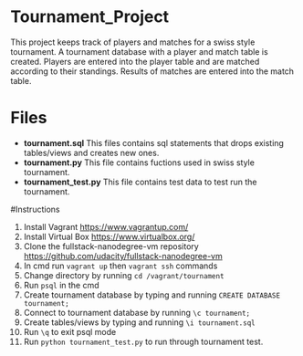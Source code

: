 # Tournament_Project
This project keeps track of players and matches for a swiss style tournament. A tournament database with a player and match table is created. Players are entered into the player table and are matched according to their standings. Results of matches are entered into the match table.

# Files
- **tournament.sql** 
This files contains sql statements that drops existing tables/views and creates new ones.
- **tournament.py** 
This file contains fuctions used in swiss style tournament.
- **tournament_test.py** 
This file contains test data to test run the tournament.

#Instructions
1. Install Vagrant https://www.vagrantup.com/ 
2. Install Virtual Box https://www.virtualbox.org/ 
3. Clone the fullstack-nanodegree-vm repository https://github.com/udacity/fullstack-nanodegree-vm 
4. In cmd run `vagrant up` then `vagrant ssh` commands
5. Change directory by running `cd /vagrant/tournament`
6. Run `psql` in the cmd
7. Create tournament database by typing and running `CREATE DATABASE tournament;`
8. Connect to tournament database by running `\c tournament;`
9. Create tables/views by typing and running `\i tournament.sql`
10. Run `\q` to exit psql mode
11. Run `python tournament_test.py` to run through tournament test.

